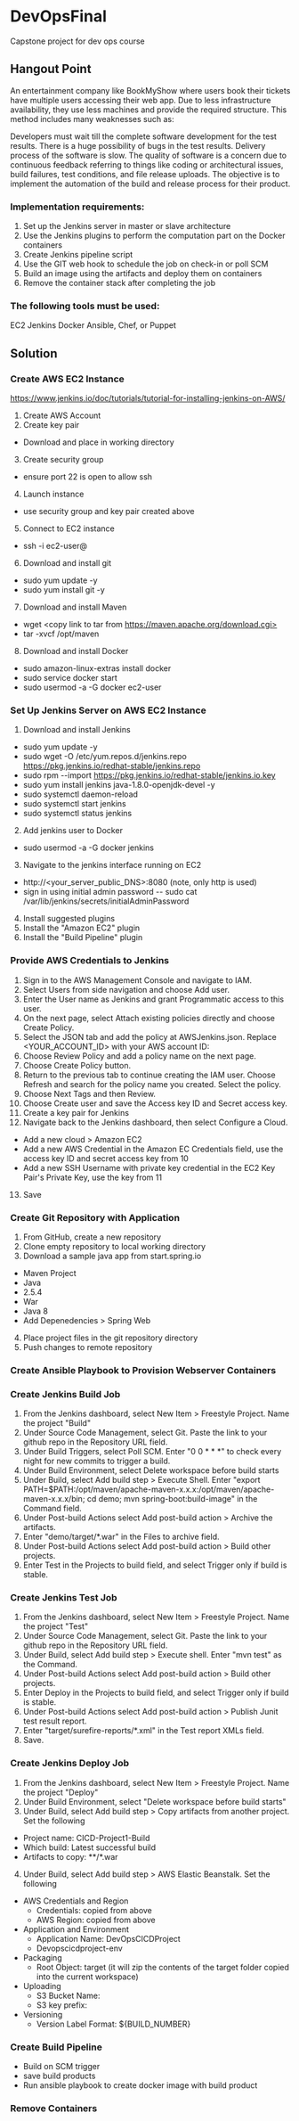# DevOpsFinal
Capstone project for dev ops course

## Hangout Point
An entertainment company like BookMyShow where users book their tickets have multiple users accessing their web app. Due to less infrastructure availability, they use less machines and provide the required structure. This method includes many weaknesses such as:

Developers must wait till the complete software development for the test results.
There is a huge possibility of bugs in the test results.
Delivery process of the software is slow.
The quality of software is a concern due to continuous feedback referring to things like coding or architectural issues, build failures, test conditions, and file release uploads.
The objective is to implement the automation of the build and release process for
their product.

### Implementation requirements:

1. Set up the Jenkins server in master or slave architecture
2. Use the Jenkins plugins to perform the computation part on the Docker containers
3. Create Jenkins pipeline script
4. Use the GIT web hook to schedule the job on check-in or poll SCM
5. Build an image using the artifacts and deploy them on containers
6. Remove the container stack after completing the job

### The following tools must be used:
EC2
Jenkins
Docker
Ansible, Chef, or Puppet


## Solution
### Create AWS EC2 Instance
https://www.jenkins.io/doc/tutorials/tutorial-for-installing-jenkins-on-AWS/
1. Create AWS Account
2. Create key pair
  - Download and place in working directory
3. Create security group
  - ensure port 22 is open to allow ssh
4. Launch instance
  - use security group and key pair created above
5. Connect to EC2 instance
  - ssh -i <keypem> ec2-user@<ec2 ip address> 
6. Download and install git
  - sudo yum update -y
  - sudo yum install git -y
7. Download and install Maven
  - wget <copy link to tar from https://maven.apache.org/download.cgi>
  - tar -xvcf <tar> /opt/maven
8. Download and install Docker
  - sudo amazon-linux-extras install docker
  - sudo service docker start
  - sudo usermod -a -G docker ec2-user
  
### Set Up Jenkins Server on AWS EC2 Instance
1. Download and install Jenkins 
  - sudo yum update -y
  - sudo wget -O /etc/yum.repos.d/jenkins.repo \
    https://pkg.jenkins.io/redhat-stable/jenkins.repo
  - sudo rpm --import https://pkg.jenkins.io/redhat-stable/jenkins.io.key
  - sudo yum install jenkins java-1.8.0-openjdk-devel -y
  - sudo systemctl daemon-reload
  - sudo systemctl start jenkins
  - sudo systemctl status jenkins

2. Add jenkins user to Docker
  - sudo usermod -a -G docker jenkins
  
3. Navigate to the jenkins interface running on EC2
  - http://<your_server_public_DNS>:8080 (note, only http is used)
  - sign in using initial admin password -- sudo cat /var/lib/jenkins/secrets/initialAdminPassword 

4. Install suggested plugins
5. Install the "Amazon EC2" plugin
6. Install the "Build Pipeline" plugin
  
### Provide AWS Credentials to Jenkins
1. Sign in to the AWS Management Console and navigate to IAM.
2. Select Users from side navigation and choose Add user.
3. Enter the User name as Jenkins and grant Programmatic access to this user.
4. On the next page, select Attach existing policies directly and choose Create Policy.
5. Select the JSON tab and add the policy at AWSJenkins.json. Replace <YOUR_ACCOUNT_ID> with your AWS account ID:
6. Choose Review Policy and add a policy name on the next page.
7. Choose Create Policy button.
8. Return to the previous tab to continue creating the IAM user. Choose Refresh and search for the policy name you created. Select the policy.
9. Choose Next Tags and then Review.
10. Choose Create user and save the Access key ID and Secret access key.
11. Create a key pair for Jenkins
12. Navigate back to the Jenkins dashboard, then select Configure a Cloud.
  - Add a new cloud > Amazon EC2
  - Add a new AWS Credential in the Amazon EC Credentials field, use the access key ID and secret access key from 10
  - Add a new SSH Username with private key credential in the EC2 Key Pair's Private Key, use the key from 11
13. Save
  
### Create Git Repository with Application
1. From GitHub, create a new repository
2. Clone empty repository to local working directory
3. Download a sample java app from start.spring.io
  - Maven Project
  - Java
  - 2.5.4
  - War
  - Java 8
  - Add Depenedencies > Spring Web
4. Place project files in the git repository directory
5. Push changes to remote repository

### Create Ansible Playbook to Provision Webserver Containers

  

### Create Jenkins Build Job
1. From the Jenkins dashboard, select New Item > Freestyle Project. Name the project "Build"
2. Under Source Code Management, select Git. Paste the link to your github repo in the Repository URL field.
3. Under Build Triggers, select Poll SCM. Enter "0 0 * * *" to check every night for new commits to trigger a build.
4. Under Build Environment, select Delete workspace before build starts
5. Under Build, select Add build step > Execute Shell. Enter "export PATH=$PATH:/opt/maven/apache-maven-x.x.x:/opt/maven/apache-maven-x.x.x/bin; cd demo; mvn spring-boot:build-image" in the Command field.
6. Under Post-build Actions select Add post-build action > Archive the artifacts.
7. Enter "demo/target/*.war" in the Files to archive field.
8. Under Post-build Actions select Add post-build action > Build other projects.
9. Enter Test in the Projects to build field, and select Trigger only if build is stable.

### Create Jenkins Test Job
1. From the Jenkins dashboard, select New Item > Freestyle Project. Name the project "Test"
2. Under Source Code Management, select Git. Paste the link to your github repo in the Repository URL field.
3. Under Build, select Add build step > Execute shell. Enter "mvn test" as the Command.
4. Under Post-build Actions select Add post-build action > Build other projects.
5. Enter Deploy in the Projects to build field, and select Trigger only if build is stable.
6. Under Post-build Actions select Add post-build action > Publish Junit test result report.
7. Enter "target/surefire-reports/*.xml" in the Test report XMLs field.
8. Save.
  
### Create Jenkins Deploy Job
1. From the Jenkins dashboard, select New Item > Freestyle Project. Name the project "Deploy"
2. Under Build Environment, select "Delete workspace before build starts"
3. Under Build, select Add build step > Copy artifacts from another project. Set the following
  - Project name: CICD-Project1-Build
  - Which build: Latest successful build
  - Artifacts to copy: **/*.war
4. Under Build, select Add build step > AWS Elastic Beanstalk. Set the following
  - AWS Credentials and Region
    - Credentials: copied from above
    - AWS Region: copied from above
  - Application and Environment
    - Application Name: DevOpsCICDProject
    - Devopscicdproject-env
  - Packaging
    - Root Object: target (it will zip the contents of the target folder copied into the current workspace)
  - Uploading 
    - S3 Bucket Name: 
    - S3 key prefix:
  - Versioning
    - Version Label Format: ${BUILD_NUMBER}
  
### Create Build Pipeline 
- Build on SCM trigger
- save build products
- Run ansible playbook to create docker image with build product

### Remove Containers

